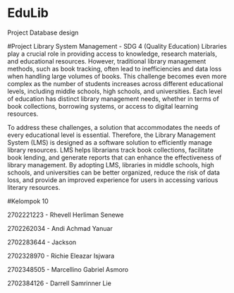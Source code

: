 # EduLib
Project Database design




#Project
Library System Management - SDG 4 (Quality Education)
Libraries play a crucial role in providing access to knowledge, research materials, and educational resources. However, traditional library management methods, such as book tracking, often lead to inefficiencies and data loss when handling large volumes of books. This challenge becomes even more complex as the number of students increases across different educational levels, including middle schools, high schools, and universities. Each level of education has distinct library management needs, whether in terms of book collections, borrowing systems, or access to digital learning resources.

To address these challenges, a solution that accommodates the needs of every educational level is essential. Therefore, the Library Management System (LMS) is designed as a software solution to efficiently manage library resources. LMS helps librarians track book collections, facilitate book lending, and generate reports that can enhance the effectiveness of library management. By adopting LMS, libraries in middle schools, high schools, and universities can be better organized, reduce the risk of data loss, and provide an improved experience for users in accessing various literary resources.



#Kelompok 10


2702221223 - Rhevell Herliman Senewe

2702262034 - Andi Achmad Yanuar

2702283644 - Jackson

2702328970 - Richie Eleazar Isjwara

2702348505 - Marcellino Gabriel Asmoro

2702384126 - Darrell Samrinner Lie
